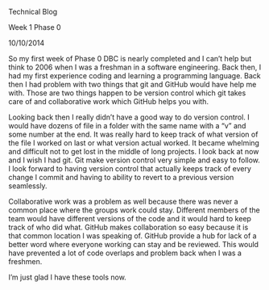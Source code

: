 Technical Blog

Week 1 Phase 0

10/10/2014

So my first week of Phase 0 DBC is nearly completed and I can’t help but think to 2006 when I was a freshman in a software 
engineering. Back then, I had my first experience coding and learning a programming language. Back then I had problem with two 
things that git and GitHub would have help me with. Those are two things happen to be version control which git takes care of and 
collaborative work which GitHub helps you with. 

Looking back then I really didn’t have a good way to do version control. I would have dozens of file in a folder with the same 
name with a “v” and some number at the end. It was really hard to keep track of what version of the file I worked on last or what 
version actual worked. It became whelming and difficult not to get lost in the middle of long projects. I look back at now and I 
wish I had git. Git make version control very simple and easy to follow. I look forward to having version control that actually 
keeps track of every change I commit and having to ability to revert to a previous version seamlessly.
 
Collaborative work was a problem as well because there was never a common place where the groups work could stay. Different 
members of the team would have different versions of the code and it would hard to keep track of who did what. GitHub makes 
collaboration so easy because it is that common location I was speaking of.  GitHub provide a hub for lack of a better word where 
everyone working can stay and be reviewed. This would have prevented a lot of code overlaps and problem back when I was a 
freshmen.

I’m just glad I have these tools now. 

